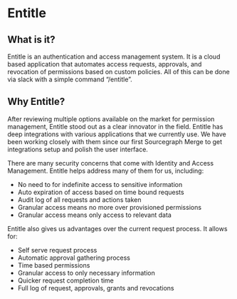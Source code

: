 # Entitle

## What is it?
Entitle is an authentication and access management system. It is a cloud based application that automates access requests, approvals, and revocation of permissions based on custom policies. All of this can be done via slack with a simple command “/entitle”.

## Why Entitle?
After reviewing multiple options available on the market for permission management, Entitle stood out as a clear innovator in the field. Entitle has deep integrations with various applications that we currently use. We have been working closely with them since our first Sourcegraph Merge to get integrations setup and polish the user interface. 

There are many security concerns that come with Identity and Access Management. Entitle helps address many of them for us, including:

- No need to for indefinite access to sensitive information
- Auto expiration of access based on time bound requests
- Audit log of all requests and actions taken
- Granular access means no more over provisioned permissions
- Granular access means only access to relevant data

Entitle also gives us advantages over the current request process. It allows for:
- Self serve request process
- Automatic approval gathering process
- Time based permissions
- Granular access to only necessary information
- Quicker request completion time
- Full log of request, approvals, grants and revocations



